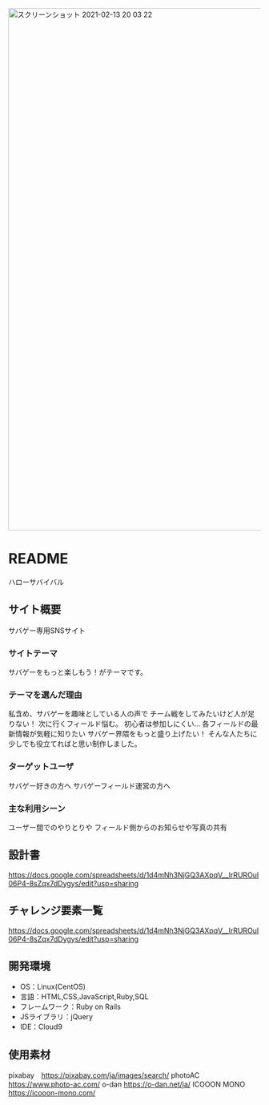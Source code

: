 <img width="1043" alt="スクリーンショット 2021-02-13 20 03 22" src="https://user-images.githubusercontent.com/73736733/107848473-0f119800-6e37-11eb-9aad-e7913833e1e7.png">

# README
ハローサバイバル

## サイト概要
サバゲー専用SNSサイト

### サイトテーマ
サバゲーをもっと楽しもう！がテーマです。

### テーマを選んだ理由
私含め、サバゲーを趣味としている人の声で
チーム戦をしてみたいけど人が足りない！
次に行くフィールド悩む。
初心者は参加しにくい...
各フィールドの最新情報が気軽に知りたい
サバゲー界隈をもっと盛り上げたい！
そんな人たちに少しでも役立てればと思い制作しました。

### ターゲットユーザ
サバゲー好きの方へ
サバゲーフィールド運営の方へ

### 主な利用シーン
ユーザー間でのやりとりや
フィールド側からのお知らせや写真の共有

## 設計書
https://docs.google.com/spreadsheets/d/1d4mNh3NjGQ3AXpqV__lrRUROuI06P4-8sZqx7dDygys/edit?usp=sharing

## チャレンジ要素一覧
https://docs.google.com/spreadsheets/d/1d4mNh3NjGQ3AXpqV__lrRUROuI06P4-8sZqx7dDygys/edit?usp=sharing

## 開発環境
- OS：Linux(CentOS)
- 言語：HTML,CSS,JavaScript,Ruby,SQL
- フレームワーク：Ruby on Rails
- JSライブラリ：jQuery
- IDE：Cloud9

## 使用素材
pixabay　https://pixabay.com/ja/images/search/
photoAC　https://www.photo-ac.com/
o-dan https://o-dan.net/ja/
ICOOON MONO https://icooon-mono.com/